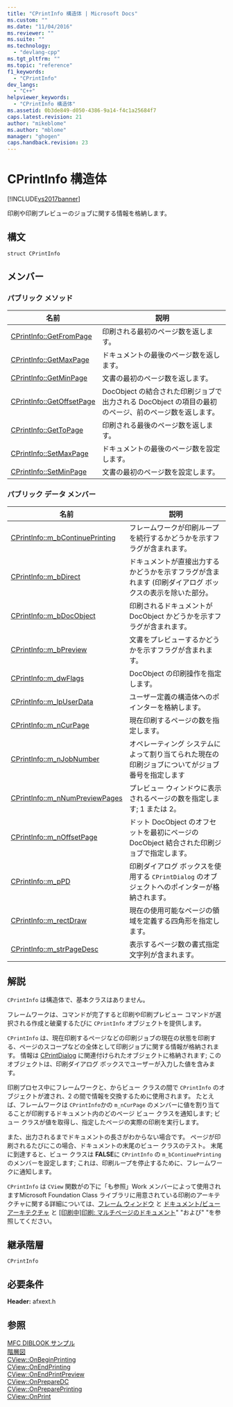 ```yaml
---
title: "CPrintInfo 構造体 | Microsoft Docs"
ms.custom: ""
ms.date: "11/04/2016"
ms.reviewer: ""
ms.suite: ""
ms.technology: 
  - "devlang-cpp"
ms.tgt_pltfrm: ""
ms.topic: "reference"
f1_keywords: 
  - "CPrintInfo"
dev_langs: 
  - "C++"
helpviewer_keywords: 
  - "CPrintInfo 構造体"
ms.assetid: 0b3de849-d050-4386-9a14-f4c1a25684f7
caps.latest.revision: 21
author: "mikeblome"
ms.author: "mblome"
manager: "ghogen"
caps.handback.revision: 23
---
```

# CPrintInfo 構造体
[!INCLUDE[vs2017banner](../../assembler/inline/includes/vs2017banner.md)]

印刷や印刷プレビューのジョブに関する情報を格納します。  
  
## 構文  
  
```  
struct CPrintInfo  
```  
  
## メンバー  
  
### パブリック メソッド  
  
|名前|説明|  
|--------|--------|  
|[CPrintInfo::GetFromPage](../Topic/CPrintInfo::GetFromPage.md)|印刷される最初のページ数を返します。|  
|[CPrintInfo::GetMaxPage](../Topic/CPrintInfo::GetMaxPage.md)|ドキュメントの最後のページ数を返します。|  
|[CPrintInfo::GetMinPage](../Topic/CPrintInfo::GetMinPage.md)|文書の最初のページ数を返します。|  
|[CPrintInfo::GetOffsetPage](../Topic/CPrintInfo::GetOffsetPage.md)|DocObject の結合された印刷ジョブで出力される DocObject の項目の最初のページ、前のページ数を返します。|  
|[CPrintInfo::GetToPage](../Topic/CPrintInfo::GetToPage.md)|印刷される最後のページ数を返します。|  
|[CPrintInfo::SetMaxPage](../Topic/CPrintInfo::SetMaxPage.md)|ドキュメントの最後のページ数を設定します。|  
|[CPrintInfo::SetMinPage](../Topic/CPrintInfo::SetMinPage.md)|文書の最初のページ数を設定します。|  
  
### パブリック データ メンバー  
  
|名前|説明|  
|--------|--------|  
|[CPrintInfo::m\_bContinuePrinting](../Topic/CPrintInfo::m_bContinuePrinting.md)|フレームワークが印刷ループを続行するかどうかを示すフラグが含まれます。|  
|[CPrintInfo::m\_bDirect](../Topic/CPrintInfo::m_bDirect.md)|ドキュメントが直接出力するかどうかを示すフラグが含まれます \(印刷ダイアログ ボックスの表示を除いた部分。|  
|[CPrintInfo::m\_bDocObject](../Topic/CPrintInfo::m_bDocObject.md)|印刷されるドキュメントが DocObject かどうかを示すフラグが含まれます。|  
|[CPrintInfo::m\_bPreview](../Topic/CPrintInfo::m_bPreview.md)|文書をプレビューするかどうかを示すフラグが含まれます。|  
|[CPrintInfo::m\_dwFlags](../Topic/CPrintInfo::m_dwFlags.md)|DocObject の印刷操作を指定します。|  
|[CPrintInfo::m\_lpUserData](../Topic/CPrintInfo::m_lpUserData.md)|ユーザー定義の構造体へのポインターを格納します。|  
|[CPrintInfo::m\_nCurPage](../Topic/CPrintInfo::m_nCurPage.md)|現在印刷するページの数を指定します。|  
|[CPrintInfo::m\_nJobNumber](../Topic/CPrintInfo::m_nJobNumber.md)|オペレーティング システムによって割り当てられた現在の印刷ジョブについてがジョブ番号を指定します|  
|[CPrintInfo::m\_nNumPreviewPages](../Topic/CPrintInfo::m_nNumPreviewPages.md)|プレビュー ウィンドウに表示されるページの数を指定します; 1 または 2。|  
|[CPrintInfo::m\_nOffsetPage](../Topic/CPrintInfo::m_nOffsetPage.md)|ドット DocObject のオフセットを最初にページの DocObject 結合された印刷ジョブで指定します。|  
|[CPrintInfo::m\_pPD](../Topic/CPrintInfo::m_pPD.md)|印刷ダイアログ ボックスを使用する `CPrintDialog` のオブジェクトへのポインターが格納されます。|  
|[CPrintInfo::m\_rectDraw](../Topic/CPrintInfo::m_rectDraw.md)|現在の使用可能なページの領域を定義する四角形を指定します。|  
|[CPrintInfo::m\_strPageDesc](../Topic/CPrintInfo::m_strPageDesc.md)|表示するページ数の書式指定文字列が含まれます。|  
  
## 解説  
 `CPrintInfo` は構造体で、基本クラスはありません。  
  
 フレームワークは、コマンドが完了すると印刷や印刷プレビュー コマンドが選択される作成と破棄するたびに `CPrintInfo` オブジェクトを提供します。  
  
 `CPrintInfo` は、現在印刷するページなどの印刷ジョブの現在の状態を印刷する、ページのスコープなどの全体として印刷ジョブに関する情報が格納されます。  情報は [CPrintDialog](../Topic/CPrintDialog%20Class.md) に関連付けられたオブジェクトに格納されます; このオブジェクトは、印刷ダイアログ ボックスでユーザーが入力した値を含みます。  
  
 印刷プロセス中にフレームワークと、からビュー クラスの間で `CPrintInfo` のオブジェクトが渡され、2 の間で情報を交換するために使用されます。  たとえば、フレームワークは `CPrintInfo`かの `m_nCurPage` のメンバーに値を割り当てることが印刷するドキュメント内のどのページ ビュー クラスを通知します; ビュー クラスが値を取得し、指定したページの実際の印刷を実行します。  
  
 また、出力されるまでドキュメントの長さがわからない場合です。  ページが印刷されるたびにこの場合、ドキュメントの末尾のビュー クラスのテスト。  末尾に到達すると、ビュー クラスは **FALSE**に `CPrintInfo` の `m_bContinuePrinting` のメンバーを設定します; これは、印刷ループを停止するために、フレームワークに通知します。  
  
 `CPrintInfo` は `CView` 関数がの下に「も参照」Work メンバーによって使用されますMicrosoft Foundation Class ライブラリに用意されている印刷のアーキテクチャに関する詳細については、[フレーム ウィンドウ](../../mfc/frame-windows.md) と [ドキュメント\/ビュー アーキテクチャ](../Topic/Document-View%20Architecture.md) と [&#91;印刷中&#93;](../../mfc/printing.md)[印刷: マルチページのドキュメント](../../mfc/multipage-documents.md)" "および" "を参照してください。  
  
## 継承階層  
 `CPrintInfo`  
  
## 必要条件  
 **Header:** afxext.h  
  
## 参照  
 [MFC DIBLOOK サンプル](../../top/visual-cpp-samples.md)   
 [階層図](../../mfc/hierarchy-chart.md)   
 [CView::OnBeginPrinting](../Topic/CView::OnBeginPrinting.md)   
 [CView::OnEndPrinting](../Topic/CView::OnEndPrinting.md)   
 [CView::OnEndPrintPreview](../Topic/CView::OnEndPrintPreview.md)   
 [CView::OnPrepareDC](../Topic/CView::OnPrepareDC.md)   
 [CView::OnPreparePrinting](../Topic/CView::OnPreparePrinting.md)   
 [CView::OnPrint](../Topic/CView::OnPrint.md)